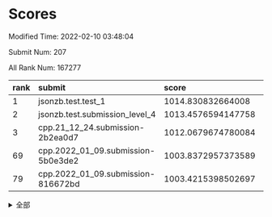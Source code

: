 # Scores

Modified Time: 2022-02-10 03:48:04

Submit Num: 207

All Rank Num: 167277

| rank |               submit               |       score        |       sigma        | pk_num |
| :--- | :--------------------------------- | :----------------- | :----------------- | :----- |
| 1    | jsonzb.test.test_1                 | 1014.830832664008  | 0.8427062985753248 | 3236   |
| 2    | jsonzb.test.submission_level_4     | 1013.4576594147758 | 0.7943122612409028 | 3232   |
| 3    | cpp.21_12_24.submission-2b2ea0d7   | 1012.0679674780084 | 0.8061182831304027 | 3230   |
| 69   | cpp.2022_01_09.submission-5b0e3de2 | 1003.8372957373589 | 0.7141089721068262 | 3226   |
| 79   | cpp.2022_01_09.submission-816672bd | 1003.4215398502697 | 0.7170743624539244 | 3228   |


<details>
<summary>全部</summary>

| rank |                 submit                 |       score        |       sigma        | pk_num |
| :--- | :------------------------------------- | :----------------- | :----------------- | :----- |
| 1    | jsonzb.test.test_1                     | 1014.830832664008  | 0.8427062985753248 | 3236   |
| 2    | jsonzb.test.submission_level_4         | 1013.4576594147758 | 0.7943122612409028 | 3232   |
| 3    | cpp.21_12_24.submission-2b2ea0d7       | 1012.0679674780084 | 0.8061182831304027 | 3230   |
| 4    | gobigger.level_3.submission_level_3_31 | 1011.6435523948408 | 0.7944530138133948 | 3230   |
| 5    | gobigger.level_3.submission_level_3_12 | 1011.4449760418978 | 0.7742123299926874 | 3231   |
| 6    | gobigger.level_3.submission_level_3_35 | 1011.4433585838733 | 0.7764471519749611 | 3231   |
| 7    | gobigger.level_3.submission_level_3_10 | 1011.1262873740197 | 0.7908533701968249 | 3229   |
| 8    | gobigger.level_3.submission_level_3_36 | 1011.0502611894343 | 0.7740384588961625 | 3234   |
| 9    | gobigger.level_3.submission_level_3_42 | 1010.9118564568258 | 0.7789345885201437 | 3228   |
| 10   | gobigger.level_3.submission_level_3_32 | 1010.8663546672275 | 0.7832530715568796 | 3234   |
| 11   | gobigger.level_3.submission_level_3_7  | 1010.8285512344792 | 0.7901032989452156 | 3238   |
| 12   | gobigger.level_3.submission_level_3_8  | 1010.8091172071302 | 0.7629963962925401 | 3230   |
| 13   | gobigger.level_3.submission_level_3_22 | 1010.7990510255789 | 0.7861367009536435 | 3231   |
| 14   | gobigger.level_3.submission_level_3_30 | 1010.6246205881257 | 0.7714344366553206 | 3231   |
| 15   | gobigger.level_3.submission_level_3_28 | 1010.6090123962371 | 0.7423782083545687 | 3235   |
| 16   | gobigger.level_3.submission_level_3_15 | 1010.5928492332337 | 0.7599803463455028 | 3232   |
| 17   | gobigger.level_3.submission_level_3_19 | 1010.5349165700939 | 0.7923707485711059 | 3231   |
| 18   | gobigger.level_3.submission_level_3_0  | 1010.5013471043496 | 0.7787827864802491 | 3232   |
| 19   | gobigger.level_3.submission_level_3_25 | 1010.4668030155453 | 0.7704738003100285 | 3230   |
| 20   | gobigger.level_3.submission_level_3_34 | 1010.4626416028265 | 0.7581457057788838 | 3227   |
| 21   | gobigger.level_3.submission_level_3_20 | 1010.461811706899  | 0.7701916654373289 | 3231   |
| 22   | gobigger.level_3.submission_level_3_24 | 1010.4234162788798 | 0.7828204738632537 | 3228   |
| 23   | gobigger.level_3.submission_level_3_46 | 1010.3409892879868 | 0.7588966697114252 | 3229   |
| 24   | gobigger.level_3.submission_level_3_39 | 1010.2853127624103 | 0.7595747905181084 | 3235   |
| 25   | gobigger.level_3.submission_level_3_26 | 1010.279548913032  | 0.7848411087292322 | 3233   |
| 26   | gobigger.level_3.submission_level_3_2  | 1010.1712345090988 | 0.7667357718912748 | 3228   |
| 27   | gobigger.level_3.submission_level_3_5  | 1010.1255364681997 | 0.772275957481959  | 3235   |
| 28   | gobigger.level_3.submission_level_3_18 | 1010.0585593625432 | 0.7542602525723806 | 3231   |
| 29   | gobigger.level_3.submission_level_3_48 | 1009.9823434972    | 0.7558741083410148 | 3234   |
| 30   | gobigger.level_3.submission_level_3_49 | 1009.9789191347862 | 0.7492058490064006 | 3236   |
| 31   | gobigger.level_3.submission_level_3_43 | 1009.9613713850633 | 0.7505409195835508 | 3234   |
| 32   | gobigger.level_3.submission_level_3_29 | 1009.9389800555831 | 0.747775223901927  | 3234   |
| 33   | gobigger.level_3.submission_level_3_23 | 1009.9242299706165 | 0.7501653704573544 | 3235   |
| 34   | gobigger.level_3.submission_level_3_1  | 1009.8288631875826 | 0.7639076285967701 | 3234   |
| 35   | gobigger.level_3.submission_level_3_27 | 1009.7429026630253 | 0.760557454937403  | 3233   |
| 36   | gobigger.level_3.submission_level_3_41 | 1009.728124640593  | 0.7613397174000175 | 3234   |
| 37   | gobigger.level_3.submission_level_3_21 | 1009.7126587569257 | 0.759200579933716  | 3233   |
| 38   | gobigger.level_3.submission_level_3_37 | 1009.6616792496513 | 0.7693101570121911 | 3235   |
| 39   | gobigger.level_3.submission_level_3_40 | 1009.5270658194542 | 0.7578384153145542 | 3232   |
| 40   | gobigger.level_3.submission_level_3_33 | 1009.455483936693  | 0.7415837480718224 | 3234   |
| 41   | gobigger.level_3.submission_level_3_45 | 1009.3883622087029 | 0.7336248702807119 | 3231   |
| 42   | gobigger.level_3.submission_level_3_38 | 1009.3605821398993 | 0.7565175990793779 | 3232   |
| 43   | gobigger.level_3.submission_level_3_11 | 1009.325472279962  | 0.7602569156034472 | 3233   |
| 44   | gobigger.level_3.submission_level_3_9  | 1009.2990953207544 | 0.7506100759490111 | 3229   |
| 45   | gobigger.level_3.submission_level_3_44 | 1009.2057024813885 | 0.7802101610892475 | 3234   |
| 46   | gobigger.level_3.submission_level_3_3  | 1009.1214085642877 | 0.7403556573714476 | 3237   |
| 47   | gobigger.level_3.submission_level_3_14 | 1009.0420114899991 | 0.7565413672158169 | 3236   |
| 48   | gobigger.level_3.submission_level_3_17 | 1009.004426691154  | 0.7688302355646754 | 3229   |
| 49   | gobigger.level_3.submission_level_3_13 | 1008.650474142414  | 0.7302278417416368 | 3230   |
| 50   | gobigger.level_3.submission_level_3_47 | 1008.5542910486354 | 0.7266182723992602 | 3230   |
| 51   | gobigger.level_3.submission_level_3_6  | 1008.5244502119743 | 0.7471253489735666 | 3228   |
| 52   | gobigger.level_3.submission_level_3_4  | 1008.2730413436017 | 0.7721705595254112 | 3231   |
| 53   | gobigger.level_3.submission_level_3_16 | 1008.1052611455901 | 0.7669355298682969 | 3233   |
| 54   | gobigger.level_1.submission_level_1_26 | 1005.1928067176738 | 0.7164148988511628 | 3233   |
| 55   | gobigger.level_1.submission_level_1_18 | 1005.0899256971163 | 0.7245129735588307 | 3228   |
| 56   | gobigger.level_1.submission_level_1_21 | 1004.8725573807554 | 0.7158442447130717 | 3238   |
| 57   | gobigger.level_1.submission_level_1_17 | 1004.8415356865546 | 0.7298845436882317 | 3231   |
| 58   | gobigger.level_1.submission_level_1_33 | 1004.8198408914476 | 0.7227203707906527 | 3234   |
| 59   | gobigger.level_1.submission_level_1_1  | 1004.7402466066064 | 0.7141545279041817 | 3231   |
| 60   | gobigger.level_1.submission_level_1_41 | 1004.5084073044366 | 0.7151849978507114 | 3234   |
| 61   | gobigger.level_1.submission_level_1_48 | 1004.4723609428692 | 0.7164638022229244 | 3229   |
| 62   | gobigger.level_1.submission_level_1_12 | 1004.4380331793877 | 0.7211480275993912 | 3231   |
| 63   | gobigger.level_1.submission_level_1_31 | 1004.2374832598617 | 0.7374453952796601 | 3234   |
| 64   | gobigger.level_1.submission_level_1_28 | 1004.1840738152785 | 0.7233315997009574 | 3239   |
| 65   | gobigger.level_1.submission_level_1_19 | 1004.1590797111476 | 0.7256712236746524 | 3232   |
| 66   | gobigger.level_1.submission_level_1_10 | 1004.0298308306623 | 0.7239911722435625 | 3233   |
| 67   | gobigger.level_1.submission_level_1_20 | 1003.9239376992452 | 0.7121973481640783 | 3236   |
| 68   | gobigger.level_1.submission_level_1_38 | 1003.8449533485898 | 0.7364790771941224 | 3237   |
| 69   | cpp.2022_01_09.submission-5b0e3de2     | 1003.8372957373589 | 0.7141089721068262 | 3226   |
| 70   | gobigger.level_1.submission_level_1_35 | 1003.7616821285042 | 0.717393477026056  | 3237   |
| 71   | gobigger.level_1.submission_level_1_11 | 1003.6674920875327 | 0.7155663882620029 | 3234   |
| 72   | gobigger.level_1.submission_level_1_2  | 1003.6615510672485 | 0.7093562300379062 | 3233   |
| 73   | gobigger.level_1.submission_level_1_29 | 1003.6532126586135 | 0.7174073328024198 | 3232   |
| 74   | gobigger.level_1.submission_level_1_5  | 1003.6460161481508 | 0.7234865577058812 | 3230   |
| 75   | gobigger.level_1.submission_level_1_7  | 1003.6436218348172 | 0.7085421488289354 | 3229   |
| 76   | gobigger.level_1.submission_level_1_39 | 1003.5591927577719 | 0.71588285813388   | 3234   |
| 77   | gobigger.level_1.submission_level_1_8  | 1003.5268502182804 | 0.721255773364328  | 3230   |
| 78   | gobigger.level_1.submission_level_1_6  | 1003.494248048818  | 0.7141320807255856 | 3230   |
| 79   | cpp.2022_01_09.submission-816672bd     | 1003.4215398502697 | 0.7170743624539244 | 3228   |
| 80   | gobigger.level_1.submission_level_1_43 | 1003.4015634684997 | 0.7312316321246614 | 3233   |
| 81   | gobigger.level_1.submission_level_1_44 | 1003.387698943093  | 0.7160477772446928 | 3235   |
| 82   | gobigger.level_1.submission_level_1_49 | 1003.375422333518  | 0.7176461840347813 | 3231   |
| 83   | gobigger.level_1.submission_level_1_16 | 1003.1572479858851 | 0.7090425476252663 | 3237   |
| 84   | gobigger.level_1.submission_level_1_3  | 1003.1258303543243 | 0.7146558327955375 | 3233   |
| 85   | gobigger.level_1.submission_level_1_13 | 1003.1233869529218 | 0.7138354551836247 | 3231   |
| 86   | gobigger.level_1.submission_level_1_23 | 1003.0808346254651 | 0.7204216789663891 | 3237   |
| 87   | gobigger.level_1.submission_level_1_36 | 1003.0733306861936 | 0.7088725038865711 | 3236   |
| 88   | gobigger.level_1.submission_level_1_46 | 1003.0507691908649 | 0.7236541279542406 | 3235   |
| 89   | gobigger.level_1.submission_level_1_0  | 1003.0004475511066 | 0.7083207013149431 | 3239   |
| 90   | gobigger.level_1.submission_level_1_30 | 1002.9982844623116 | 0.7155218684595334 | 3232   |
| 91   | gobigger.level_1.submission_level_1_4  | 1002.888541133667  | 0.720147997911006  | 3233   |
| 92   | gobigger.level_1.submission_level_1_34 | 1002.8236138959637 | 0.718558722662013  | 3230   |
| 93   | gobigger.level_1.submission_level_1_40 | 1002.7956636501112 | 0.7261798503744483 | 3231   |
| 94   | gobigger.level_1.submission_level_1_27 | 1002.7263167214647 | 0.7161708879359393 | 3230   |
| 95   | gobigger.level_1.submission_level_1_37 | 1002.717532154139  | 0.7080069848492692 | 3229   |
| 96   | gobigger.level_1.submission_level_1_24 | 1002.6334286748257 | 0.7146784888188578 | 3229   |
| 97   | gobigger.level_1.submission_level_1_32 | 1002.6321626332599 | 0.7155863546179779 | 3235   |
| 98   | gobigger.level_1.submission_level_1_25 | 1002.5749575403441 | 0.7099972872091721 | 3229   |
| 99   | gobigger.level_1.submission_level_1_45 | 1002.5640511945662 | 0.7057358105732279 | 3236   |
| 100  | gobigger.level_1.submission_level_1_9  | 1002.5514315711042 | 0.7209944962864797 | 3237   |
| 101  | gobigger.level_1.submission_level_1_15 | 1002.445455469614  | 0.7174060696779002 | 3234   |
| 102  | gobigger.level_1.submission_level_1_14 | 1002.2014486457347 | 0.7227908727250245 | 3229   |
| 103  | gobigger.level_1.submission_level_1_22 | 1002.1292955721256 | 0.7143511251088808 | 3233   |
| 104  | gobigger.level_1.submission_level_1_42 | 1001.9165833277942 | 0.7074791418814762 | 3231   |
| 105  | gobigger.level_1.submission_level_1_47 | 1001.3082950654132 | 0.7088891942466933 | 3228   |
| 106  | gobigger.random.submission_random_32   | 996.9377137847406  | 0.7000358012501994 | 3235   |
| 107  | gobigger.random.submission_random_41   | 996.9330429616992  | 0.7076779417997283 | 3234   |
| 108  | gobigger.random.submission_random_42   | 996.9208645239065  | 0.7183652864426845 | 3233   |
| 109  | gobigger.random.submission_random_21   | 996.8218033448038  | 0.7152498987325085 | 3236   |
| 110  | gobigger.random.submission_random_29   | 996.8080517220553  | 0.7078940573232942 | 3231   |
| 111  | gobigger.random.submission_random_27   | 996.5730033897398  | 0.7110732184226215 | 3233   |
| 112  | gobigger.random.submission_random_30   | 996.482983418856   | 0.7049578431954002 | 3236   |
| 113  | gobigger.random.submission_random_16   | 996.4151091697506  | 0.7105987257121593 | 3227   |
| 114  | gobigger.random.submission_random_0    | 996.320475459295   | 0.7142399019567928 | 3232   |
| 115  | gobigger.random.submission_random_31   | 996.2564840294096  | 0.715367428193046  | 3230   |
| 116  | gobigger.random.submission_random_8    | 996.2137282929884  | 0.724379262303911  | 3231   |
| 117  | gobigger.random.submission_random_39   | 996.1633420298481  | 0.7043863109723764 | 3234   |
| 118  | gobigger.random.submission_random_46   | 996.161789536416   | 0.7119434637856513 | 3236   |
| 119  | gobigger.random.submission_random_11   | 996.1608831061476  | 0.7142901213907609 | 3233   |
| 120  | gobigger.random.submission_random_24   | 996.0829313084404  | 0.7041078610483095 | 3229   |
| 121  | gobigger.random.submission_random_6    | 996.0785429628     | 0.7056892706487238 | 3232   |
| 122  | gobigger.random.submission_random_14   | 996.0497099809085  | 0.7041408235026096 | 3233   |
| 123  | gobigger.random.submission_random_2    | 995.9556126088678  | 0.7144136550897977 | 3232   |
| 124  | gobigger.random.submission_random_1    | 995.9113742602362  | 0.7249757493619292 | 3227   |
| 125  | gobigger.random.submission_random_12   | 995.8959874033119  | 0.7137832408786797 | 3231   |
| 126  | gobigger.random.submission_random_5    | 995.8885097257319  | 0.7004324606625875 | 3238   |
| 127  | gobigger.random.submission_random_10   | 995.8450081142638  | 0.6983335611147525 | 3229   |
| 128  | gobigger.random.submission_random_43   | 995.8204910466839  | 0.7065897671213496 | 3232   |
| 129  | gobigger.random.submission_random_7    | 995.8187420133921  | 0.7055949459941566 | 3234   |
| 130  | gobigger.random.submission_random_37   | 995.8020368965431  | 0.713948905606675  | 3235   |
| 131  | gobigger.random.submission_random_49   | 995.7441933561848  | 0.7198423755963093 | 3232   |
| 132  | gobigger.random.submission_random_33   | 995.737793671158   | 0.7059550641132921 | 3234   |
| 133  | gobigger.random.submission_random_23   | 995.6443434476229  | 0.7145355055584695 | 3232   |
| 134  | gobigger.random.submission_random_38   | 995.6025432086724  | 0.7030956783672987 | 3229   |
| 135  | gobigger.random.submission_random_17   | 995.5900428231798  | 0.7035773749437881 | 3237   |
| 136  | gobigger.random.submission_random_36   | 995.5781775345657  | 0.7017037934515179 | 3236   |
| 137  | gobigger.random.submission_random_48   | 995.5767728501876  | 0.7180732643296394 | 3234   |
| 138  | gobigger.random.submission_random_4    | 995.5556855722576  | 0.7014960944765425 | 3237   |
| 139  | gobigger.random.submission_random_40   | 995.5268643078773  | 0.7228305268553892 | 3231   |
| 140  | gobigger.random.submission_random_28   | 995.494603238173   | 0.717572945715302  | 3232   |
| 141  | gobigger.random.submission_random_18   | 995.4283106463141  | 0.7174558423101378 | 3229   |
| 142  | gobigger.random.submission_random_35   | 995.4271887581477  | 0.710712998811263  | 3229   |
| 143  | gobigger.random.submission_random_47   | 995.3607248756347  | 0.7105569627683564 | 3228   |
| 144  | gobigger.random.submission_random_15   | 995.3528622899663  | 0.7117567366879418 | 3236   |
| 145  | gobigger.random.submission_random_44   | 995.3097902699872  | 0.7245740225513732 | 3230   |
| 146  | gobigger.random.submission_random_9    | 995.272271792373   | 0.7187698951522559 | 3235   |
| 147  | gobigger.random.submission_random_20   | 995.2635887479382  | 0.7086890482843073 | 3230   |
| 148  | gobigger.random.submission_random_45   | 995.2208187617227  | 0.7155665183854956 | 3231   |
| 149  | gobigger.random.submission_random_22   | 994.9932651522413  | 0.7200431331520996 | 3234   |
| 150  | gobigger.random.submission_random_34   | 994.9807616505814  | 0.7120897470561143 | 3234   |
| 151  | gobigger.random.submission_random_26   | 994.9366222480535  | 0.7255615684189064 | 3233   |
| 152  | gobigger.random.submission_random_19   | 994.927312998215   | 0.729658217760232  | 3234   |
| 153  | gobigger.random.submission_random_25   | 994.7533959484143  | 0.7098689477637976 | 3232   |
| 154  | gobigger.random.submission_random_13   | 994.6302487408067  | 0.7064706151841014 | 3235   |
| 155  | gobigger.random.submission_random_3    | 994.5977049004674  | 0.7170785967184511 | 3234   |
| 156  | gobigger.level_2.submission_level_2_40 | 993.7497470507411  | 0.7156806535168604 | 3235   |
| 157  | gobigger.level_2.submission_level_2_48 | 993.7099541690119  | 0.7473931716399228 | 3231   |
| 158  | gobigger.level_2.submission_level_2_42 | 993.3758096995477  | 0.7475296691245107 | 3235   |
| 159  | gobigger.level_2.submission_level_2_21 | 993.1464071580262  | 0.7428065205092231 | 3234   |
| 160  | gobigger.level_2.submission_level_2_44 | 993.11156113335    | 0.7498264091755041 | 3236   |
| 161  | gobigger.level_2.submission_level_2_25 | 992.9806969452065  | 0.729334550934083  | 3228   |
| 162  | gobigger.level_2.submission_level_2_35 | 992.9794016306621  | 0.7484225955077559 | 3230   |
| 163  | gobigger.level_2.submission_level_2_12 | 992.8928786958819  | 0.7500998084478696 | 3232   |
| 164  | gobigger.level_2.submission_level_2_9  | 992.7217123333271  | 0.7258040308288678 | 3231   |
| 165  | gobigger.level_2.submission_level_2_15 | 992.7154335242085  | 0.7380344818465417 | 3232   |
| 166  | gobigger.level_2.submission_level_2_49 | 992.5005454091212  | 0.7594482006693325 | 3233   |
| 167  | gobigger.level_2.submission_level_2_37 | 992.4679765337117  | 0.7475984397036921 | 3230   |
| 168  | gobigger.level_2.submission_level_2_7  | 992.4556091248113  | 0.7481072325136718 | 3233   |
| 169  | gobigger.level_2.submission_level_2_0  | 992.3529215745937  | 0.7369948299064208 | 3231   |
| 170  | gobigger.level_2.submission_level_2_5  | 992.2637318403259  | 0.7684147903417602 | 3233   |
| 171  | gobigger.level_2.submission_level_2_32 | 992.2305088010886  | 0.7566179817167544 | 3238   |
| 172  | gobigger.level_2.submission_level_2_38 | 992.2301226163682  | 0.7390969120192881 | 3234   |
| 173  | gobigger.level_2.submission_level_2_46 | 992.2281511988042  | 0.7362872413665696 | 3232   |
| 174  | gobigger.level_2.submission_level_2_11 | 992.2106915587326  | 0.7430975062424666 | 3229   |
| 175  | gobigger.level_2.submission_level_2_22 | 992.1952415130388  | 0.7358796316581235 | 3231   |
| 176  | gobigger.level_2.submission_level_2_6  | 992.1719956100939  | 0.7416659118253013 | 3233   |
| 177  | gobigger.level_2.submission_level_2_36 | 992.0885166449305  | 0.7346819451546049 | 3233   |
| 178  | gobigger.level_2.submission_level_2_14 | 992.0493191016495  | 0.7364696555610878 | 3231   |
| 179  | gobigger.level_2.submission_level_2_26 | 992.0423712474036  | 0.7318111709240456 | 3229   |
| 180  | gobigger.level_2.submission_level_2_4  | 992.0315347938365  | 0.7300460129855045 | 3234   |
| 181  | gobigger.level_2.submission_level_2_10 | 991.9454437491938  | 0.7548099702403335 | 3237   |
| 182  | gobigger.level_2.submission_level_2_13 | 991.9135306696064  | 0.7420266322249561 | 3231   |
| 183  | gobigger.level_2.submission_level_2_31 | 991.7930809225899  | 0.7425924258495931 | 3234   |
| 184  | gobigger.level_2.submission_level_2_2  | 991.7761814394868  | 0.7455713901702594 | 3232   |
| 185  | gobigger.level_2.submission_level_2_47 | 991.7721383114705  | 0.7390970705590529 | 3229   |
| 186  | gobigger.level_2.submission_level_2_43 | 991.6976859352267  | 0.7409143026682055 | 3232   |
| 187  | gobigger.level_2.submission_level_2_17 | 991.6664195425702  | 0.739028858512558  | 3231   |
| 188  | gobigger.level_2.submission_level_2_16 | 991.6360454003232  | 0.7452649191134432 | 3233   |
| 189  | gobigger.level_2.submission_level_2_18 | 991.5003621214156  | 0.7622040636423149 | 3232   |
| 190  | gobigger.level_2.submission_level_2_28 | 991.389148472385   | 0.7714612566726458 | 3227   |
| 191  | gobigger.level_2.submission_level_2_41 | 991.3636976331696  | 0.7551293459630568 | 3233   |
| 192  | gobigger.level_2.submission_level_2_19 | 991.3623580576375  | 0.7637299087858228 | 3234   |
| 193  | gobigger.level_2.submission_level_2_24 | 991.3316858581136  | 0.7603877454446634 | 3231   |
| 194  | gobigger.level_2.submission_level_2_27 | 991.3314670915189  | 0.7763137381721844 | 3233   |
| 195  | gobigger.level_2.submission_level_2_29 | 991.3122073606621  | 0.741761937254499  | 3234   |
| 196  | gobigger.level_2.submission_level_2_30 | 991.2411770052096  | 0.7374529426164527 | 3234   |
| 197  | gobigger.level_2.submission_level_2_45 | 991.2219222081432  | 0.7784365187809922 | 3233   |
| 198  | gobigger.level_2.submission_level_2_23 | 991.2094666408456  | 0.7505693474717728 | 3232   |
| 199  | gobigger.level_2.submission_level_2_39 | 991.0909762607822  | 0.7502601594611853 | 3233   |
| 200  | gobigger.level_2.submission_level_2_33 | 991.0147646264849  | 0.740045021375884  | 3235   |
| 201  | gobigger.level_2.submission_level_2_20 | 990.9746608038708  | 0.7608744534765756 | 3228   |
| 202  | gobigger.level_2.submission_level_2_34 | 990.9701490052787  | 0.7385934089232449 | 3231   |
| 203  | gobigger.level_2.submission_level_2_1  | 990.8996670091386  | 0.7554863410594062 | 3234   |
| 204  | gobigger.level_2.submission_level_2_8  | 990.8770492103594  | 0.7850789644895273 | 3235   |
| 205  | gobigger.level_2.submission_level_2_3  | 990.5882956626745  | 0.7685321320556397 | 3228   |
| 206  | gobigger.none.submission_none_1        | 979.6319326066413  | 1.208835985899146  | 3232   |
| 207  | gobigger.none.submission_none_0        | 977.525791133758   | 1.2461240923385848 | 3235   |

</details>
